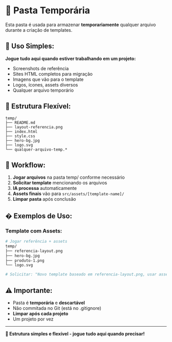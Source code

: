 # 📂 Pasta Temporária

Esta pasta é usada para armazenar **temporariamente** qualquer arquivo durante a criação de templates.

## 🎯 **Uso Simples:**

**Jogue tudo aqui quando estiver trabalhando em um projeto:**
- Screenshots de referência
- Sites HTML completos para migração  
- Imagens que vão para o template
- Logos, ícones, assets diversos
- Qualquer arquivo temporário

## 📁 **Estrutura Flexível:**
```
temp/
├── README.md
├── layout-referencia.png
├── index.html
├── style.css
├── hero-bg.jpg
├── logo.svg
└── qualquer-arquivo-temp.*
```

## 🔄 **Workflow:**
1. **Jogar arquivos** na pasta temp/ conforme necessário
2. **Solicitar template** mencionando os arquivos
3. **IA processa** automaticamente
4. **Assets finais** vão para `src/assets/[template-name]/`
5. **Limpar pasta** após conclusão

## � **Exemplos de Uso:**

### **Template com Assets:**
```bash
# Jogar referência + assets
temp/
├── referencia-layout.png
├── hero-bg.jpg
├── produto-1.png
└── logo.svg

# Solicitar: "Novo template baseado em referencia-layout.png, usar assets de src/temp/"
```

## ⚠️ **Importante:**
- Pasta é **temporária** e **descartável**
- Não commitada no Git (está no .gitignore)
- **Limpar após cada projeto**
- Um projeto por vez

---

**📁 Estrutura simples e flexível - jogue tudo aqui quando precisar!**

